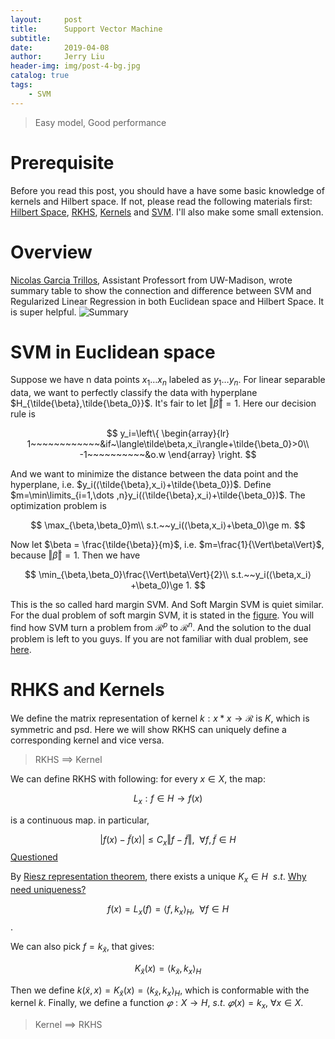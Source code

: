 ```yaml
---
layout:     post
title:      Support Vector Machine
subtitle:   
date:       2019-04-08
author:     Jerry Liu
header-img: img/post-4-bg.jpg
catalog: true
tags:
    - SVM
---
```


> Easy model, Good performance

# Prerequisite

Before you read this post, you should have a have some basic knowledge of kernels and Hilbert space. If not, please read the following materials first: [Hilbert Space](https://en.wikipedia.org/wiki/Hilbert_space), [RKHS](https://en.wikipedia.org/wiki/Reproducing_kernel_Hilbert_space#Moore%E2%80%93Aronszajn_theorem), [Kernels](https://en.wikipedia.org/wiki/Kernel_method) and [SVM](https://en.wikipedia.org/wiki/Support-vector_machine). I'll also make some small extension.

# Overview

[Nicolas Garcia Trillos](http://www.nicolasgarciat.com/cv.html), Assistant Professort from UW-Madison, wrote summary table to show the connection and difference between SVM and Regularized Linear Regression in both Euclidean space and Hilbert Space. It is super helpful.
<span id="fig1"></span>
![Summary]({{baseurl}}\img\post4-1.jpg)


# SVM in Euclidean space

Suppose we have n data points $x_1\dots x_n$ labeled as $y_1\dots y_n$. For linear separable data, we want to perfectly classify the data with hyperplane $H_{\tilde{\beta},\tilde{\beta_0}}$. It's fair to let $\Vert\tilde{\beta}\Vert=1$. Here our decision rule is

$$
y_i=\left\{
    \begin{array}{lr}
    1~~~~~~~~~~~~&if~\langle\tilde\beta,x_i\rangle+\tilde{\beta_0}>0\\  
    -1~~~~~~~~~~&o.w
    \end{array}
    \right.
$$

And we want to minimize the distance between the data point and the hyperplane, i.e. $y_i(⟨\tilde{\beta},x_i⟩+\tilde{\beta_0})$. Define
$m=\min\limits_{i=1,\dots ,n}y_i(⟨\tilde{\beta},x_i⟩+\tilde{\beta_0})$. The optimization problem is

$$
\max_{\beta,\beta_0}m\\
s.t.~~y_i(⟨\beta,x_i⟩+\beta_0)\ge m.
$$

Now let $\beta = \frac{\tilde{\beta}}{m}$, i.e. $m=\frac{1}{\Vert\beta\Vert}$, because $\Vert\tilde{\beta}\Vert=1$. Then we have

$$
\min_{\beta,\beta_0}\frac{\Vert\beta\Vert}{2}\\
s.t.~~y_i(⟨\beta,x_i⟩+\beta_0)\ge 1.
$$

This is the so called hard margin SVM. And Soft Margin SVM is quiet similar. For the dual problem of soft margin SVM, it is stated in the [figure](#fig1). You will find how SVM turn a problem from $\mathcal{R}^p$ to $\mathcal{R}^n$. And the solution to the dual problem is left to you guys. If you are not familiar with dual problem, see [here](https://drive.google.com/file/d/1ZBAyc1hLMxNPVugfWI0M0gAdZqx29lq0/view?usp=sharing).


# RHKS and Kernels

We define the matrix representation of kernel $k:x*x\longrightarrow\mathcal{R}$ is $K$, which is symmetric and psd. Here we will show RKHS can uniquely define a corresponding kernel and vice versa.

> RKHS $⟹$ Kernel

We can define RKHS with following:
for every $x\in X$, the map:

$$L_x:f\in H\longrightarrow f(x)$$

is a continuous map. in particular, 

$$|f(x)-\tilde{f}(x)|\le C_x\Vert f-\tilde{f}\Vert,~~\forall f,\tilde{f}\in H$$
[Questioned](..)

By [Riesz representation theorem](https://en.wikipedia.org/wiki/Riesz_representation_theorem), there exists a unique $K_x\in H~~s.t.$ [Why need uniqueness?]()

$$f(x)=L_x(f)=\langle f,k_x\rangle_H,~~\forall f\in H$$.

We can also pick $f=k_{\tilde{x}}$, that gives:

$$K_{\tilde{x}}(x)=\langle k_{\tilde{x}},k_{x}\rangle_H$$

Then we define $k(\tilde{x},x)=K_{\tilde{x}}(x)=\langle k_{\tilde{x}},k_{x}\rangle_H$, which is conformable with the kernel $k$. Finally, we define a function $𝜑:X\longrightarrow H$, $s.t.~𝜑(x)=k_x,~\forall x\in X$.

> Kernel $⟹$ RKHS

